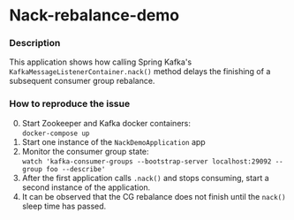 # Nack-rebalance-demo

### Description

This application shows how calling Spring Kafka's `KafkaMessageListenerContainer.nack()` method delays the finishing of 
a subsequent consumer group rebalance.

### How to reproduce the issue

0. Start Zookeeper and Kafka docker containers: <br>
`docker-compose up`
1. Start one instance of the `NackDemoApplication` app
2. Monitor the consumer group state: <br>
`watch 'kafka-consumer-groups --bootstrap-server localhost:29092 --group foo --describe'`
3. After the first application calls `.nack()` and stops consuming, start a second instance of the application.
4. It can be observed that the CG rebalance does not finish until the `nack()` sleep time has passed.
